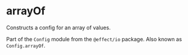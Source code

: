 # arrayOf

Constructs a config for an array of values.

Part of the `Config` module from the `@effect/io` package. Also known as `Config.arrayOf`.
